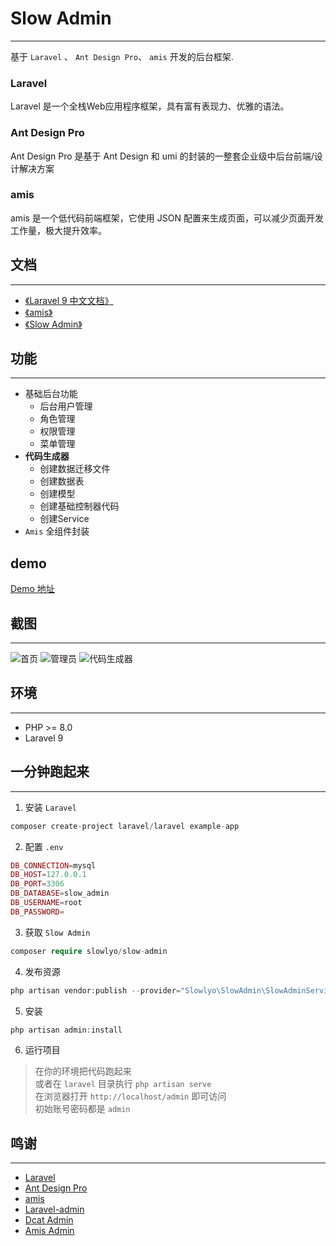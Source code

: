 # Slow Admin

***
基于 `Laravel` 、 `Ant Design Pro`、 `amis` 开发的后台框架.

### Laravel

Laravel 是一个全栈Web应用程序框架，具有富有表现力、优雅的语法。

### Ant Design Pro
Ant Design Pro 是基于 Ant Design 和 umi 的封装的一整套企业级中后台前端/设计解决方案

### amis

amis 是一个低代码前端框架，它使用 JSON 配置来生成页面，可以减少页面开发工作量，极大提升效率。

## 文档

***

- [《Laravel 9 中文文档》](https://learnku.com/docs/laravel/9.x/installation/12200)
- [《amis》](https://aisuda.bce.baidu.com/amis/zh-CN/docs/index)
- [《Slow Admin》](https://www.yuque.com/slowlyo/slow-admin-doc)

## 功能

***

- 基础后台功能
    - 后台用户管理
    - 角色管理
    - 权限管理
    - 菜单管理
- **代码生成器**
    - 创建数据迁移文件
    - 创建数据表
    - 创建模型
    - 创建基础控制器代码
    - 创建Service
- `Amis` 全组件封装

## demo
[Demo 地址](http://admin-demo.slowlyo.top)

## 截图

***
![首页](https://cdn.learnku.com/uploads/images/202211/12/80143/pMvP309qsl.png!large)
![管理员](https://cdn.learnku.com/uploads/images/202211/12/80143/QX1aJissgK.png!large)
![代码生成器](https://cdn.learnku.com/uploads/images/202211/12/80143/GYqUIenDBA.png!large)

## 环境

***

- PHP >= 8.0
- Laravel 9

## 一分钟跑起来

***

1. 安装 `Laravel`

```php
composer create-project laravel/laravel example-app
```

2. 配置 `.env`

```php
DB_CONNECTION=mysql
DB_HOST=127.0.0.1
DB_PORT=3306
DB_DATABASE=slow_admin
DB_USERNAME=root
DB_PASSWORD=
```

3. 获取 `Slow Admin`

```php
composer require slowlyo/slow-admin
```

4. 发布资源

```php
php artisan vendor:publish --provider="Slowlyo\SlowAdmin\SlowAdminServiceProvider" --force
```

5. 安装

```php
php artisan admin:install
```

6. 运行项目

> 在你的环境把代码跑起来 <br>
> 或者在 `laravel` 目录执行 `php artisan serve` <br>
> 在浏览器打开 `http://localhost/admin` 即可访问 <br>
> 初始账号密码都是 `admin`

## 鸣谢

***

- [Laravel](https://laravel.com)
- [Ant Design Pro](https://pro.ant.design)
- [amis](https://github.com/baidu/amis)
- [Laravel-admin](https://www.laravel-admin.org/)
- [Dcat Admin](https://github.com/jqhph/dcat-admin)
- [Amis Admin](https://github.com/SmallRuralDog/amis-admin)

